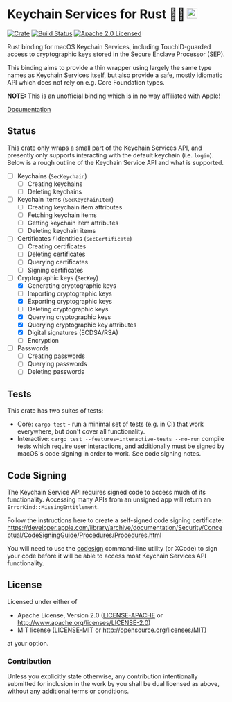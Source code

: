 # Keychain Services for Rust 🔐 <a href="https://www.iqlusion.io"><img src="https://storage.googleapis.com/iqlusion-prod-web-assets/img/logo/iqlusion-rings-sm.png" alt="iqlusion" width="24" height="24"></a>

[![Crate][crate-image]][crate-link]
[![Build Status][build-image]][build-link]
[![Apache 2.0 Licensed][license-image]][license-link]

Rust binding for macOS Keychain Services, including TouchID-guarded access to
cryptographic keys stored in the Secure Enclave Processor (SEP).

This binding aims to provide a thin wrapper using largely the same type names
as Keychain Services itself, but also provide a safe, mostly idiomatic API
which does not rely on e.g. Core Foundation types.

**NOTE:** This is an unofficial binding which is in no way affiliated with Apple!

[Documentation]

## Status

This crate only wraps a small part of the Keychain Services API, and presently
only supports interacting with the default keychain (i.e. `login`). Below is a
rough outline of the Keychain Service API and what is supported.

- [ ] Keychains (`SecKeychain`)
  - [ ] Creating keychains
  - [ ] Deleting keychains
- [ ] Keychain Items (`SecKeychainItem`)
  - [ ] Creating keychain item attributes
  - [ ] Fetching keychain items
  - [ ] Getting keychain item attributes
  - [ ] Deleting keychain items
- [ ] Certificates / Identities (`SecCertificate`)
  - [ ] Creating certificates
  - [ ] Deleting certificates
  - [ ] Querying certificates
  - [ ] Signing certificates
- [ ] Cryptographic keys (`SecKey`)
  - [x] Generating cryptographic keys
  - [ ] Importing cryptographic keys
  - [x] Exporting cryptographic keys
  - [ ] Deleting cryptographic keys
  - [x] Querying cryptographic keys
  - [x] Querying cryptographic key attributes
  - [x] Digital signatures (ECDSA/RSA)
  - [ ] Encryption
- [ ] Passwords
  - [ ] Creating passwords
  - [ ] Querying passwords
  - [ ] Deleting passwords

## Tests

This crate has two suites of tests:

- Core: `cargo test` - run a minimal set of tests (e.g. in CI) that work
  everywhere, but don't cover all functionality.
- Interactive: `cargo test --features=interactive-tests --no-run`
  compile tests which require user interactions, and additionally must be
  signed by macOS's code signing in order to work. See code signing notes.

## Code Signing

The Keychain Service API requires signed code to access much of its
functionality. Accessing many APIs from an unsigned app will return
an `ErrorKind::MissingEntitlement`.

Follow the instructions here to create a self-signed code signing certificate:
<https://developer.apple.com/library/archive/documentation/Security/Conceptual/CodeSigningGuide/Procedures/Procedures.html>

You will need to use the [codesign] command-line utility (or XCode) to sign
your code before it will be able to access most Keychain Services API
functionality.

## License

Licensed under either of
 * Apache License, Version 2.0 ([LICENSE-APACHE](LICENSE-APACHE) or http://www.apache.org/licenses/LICENSE-2.0)
 * MIT license ([LICENSE-MIT](LICENSE-MIT) or http://opensource.org/licenses/MIT)

at your option.

### Contribution

Unless you explicitly state otherwise, any contribution intentionally submitted
for inclusion in the work by you shall be dual licensed as above, without any
additional terms or conditions.

[crate-image]: https://img.shields.io/crates/v/keychain-services.svg
[crate-link]: https://crates.io/crates/keychain-services
[build-image]: https://travis-ci.org/iqlusioninc/keychain-services-rs.svg?branch=master
[build-link]: https://travis-ci.org/iqlusioninc/keychain-services-rs
[license-image]: https://img.shields.io/badge/license-Apache2.0/MIT-blue.svg
[license-link]: https://github.com/iqlusioninc/keychain-services-rs/blob/master/LICENSE-APACHE
[Documentation]: https://keychain-services.rs/docs/
[codesign]: https://developer.apple.com/library/archive/documentation/Security/Conceptual/CodeSigningGuide/Procedures/Procedures.html#//apple_ref/doc/uid/TP40005929-CH4-SW4
